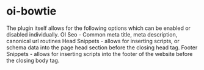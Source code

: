 # oi-bowtie
The plugin itself allows for the following options which can be enabled or disabled individually.
OI Seo - Common meta title, meta description, canonical url routines
Head Snippets - allows for inserting scripts, or schema data into the page head section before the closing head tag.
Footer Snippets - allows for inserting scripts into the footer of the website before the closing body tag.

